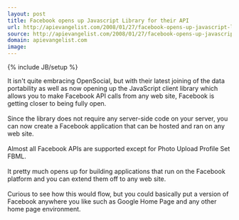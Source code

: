 ```yaml
---
layout: post
title: Facebook opens up Javascript Library for their API
url: http://apievangelist.com/2008/01/27/facebook-opens-up-javascript-library-for-their-api/
source: http://apievangelist.com/2008/01/27/facebook-opens-up-javascript-library-for-their-api/
domain: apievangelist.com
image: 
---
```

{% include JB/setup %}<p>It isn't quite embracing OpenSocial, but with their latest joining of the data portability as well as now opening up the JavaScript client library which allows you to make Facebook API calls from any web site, Facebook is getting closer to being fully open.<br /><br />Since the library does not require any server-side code on your server, you can now create a Facebook application that can be hosted and ran on any web site.<br /><br />Almost all Facebook APIs are supported except for Photo Upload Profile Set FBML.<br /><br />It pretty much opens up for building applications that run on the Facebook platform and you can extend them off to any web site.<br /><br />Curious to see how this would flow, but you could basically put a version of Facebook anywhere you like such as Google Home Page and any other home page environment.</p>
